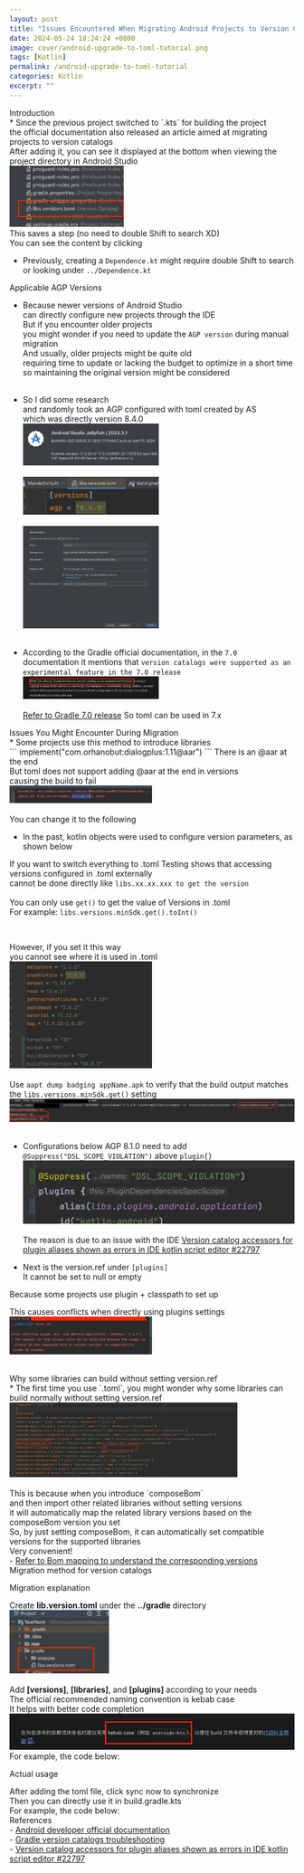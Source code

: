 ```yaml
---
layout: post
title: "Issues Encountered When Migrating Android Projects to Version Catalogs Using .toml"
date: 2024-05-24 18:24:24 +0800
image: cover/android-upgrade-to-toml-tutorial.png
tags: [Kotlin]
permalink: /android-upgrade-to-toml-tutorial
categories: Kotlin
excerpt: ""
---
```


<div class="c-border-content-title-4">Introduction</div>
* Since the previous project switched to `.kts` for building the project<br>
the official documentation also released an article aimed at migrating projects to version catalogs<br>
After adding it, you can see it displayed at the bottom when viewing the project directory in Android Studio<br>
<img src="/images/toml/001.png" width="40%"><br>
This saves a step (no need to double Shift to search XD) <br>
You can see the content by clicking <br>

* Previously, creating a `Dependence.kt` might require double Shift to search<br>
or looking under `../Dependence.kt`<br>

<div class="c-border-content-title-1">Applicable AGP Versions</div>

* Because newer versions of Android Studio<br>
can directly configure new projects through the IDE<br>
But if you encounter older projects<br>
you might wonder if you need to update the `AGP version` during manual migration<br>
And usually, older projects might be quite old<br>
requiring time to update or lacking the budget to optimize in a short time<br>
so maintaining the original version might be considered<br><br>

* So I did some research<br>
and randomly took an AGP configured with toml created by AS<br>
which was directly version 8.4.0<br>
<img src="/images/toml/002.png" width="50%"><br><br>
<img src="/images/toml/003.png" width="50%"><br><br>
<img src="/images/toml/004.png" width="50%"><br><br>

* According to the Gradle official documentation, in the `7.0` documentation
it mentions that `version catalogs were supported as an experimental feature in the 7.0 release`
<img src="/images/toml/005.png" width="50%"><br><br>
<a href="https://docs.gradle.org/7.0/release-notes.html">Refer to Gradle 7.0 release</a>
So toml can be used in 7.x

<div class="c-border-content-title-1">Issues You Might Encounter During Migration</div>
* Some projects use this method to introduce libraries<br>
```
implement("com.orhanobut:dialogplus:1.11@aar")
```
There is an @aar at the end<br>
But toml does not support adding @aar at the end in versions<br>
causing the build to fail<br>
<img src="/images/toml/009.png" width="50%"><br><br>
You can change it to the following<br>
<script src="https://gist.github.com/waitzShigoto/c019662550b3ae9c8ab2a685ee3644a7.js"></script>

* In the past, kotlin objects were used to configure version parameters, as shown below<br>
<script src="https://gist.github.com/waitzShigoto/e529bd12f84310a4c1f05c237850f1ba.js"></script>
If you want to switch everything to .toml
Testing shows that accessing versions configured in .toml externally<br>
cannot be done directly like `libs.xx.xx.xxx to get the version`<br><br>
You can only use `get()` to get the value of Versions in .toml<br>
For example: `libs.versions.minSdk.get().toInt()`<br>
<script src="https://gist.github.com/waitzShigoto/950ea155ac70ee87ce9b2060667027fa.js"></script><br>
However, if you set it this way<br>
you cannot see where it is used in .toml<br>
<img src="/images/toml/013.png" width="50%"><br><br>
Use `aapt dump badging appName.apk` to verify that the build output matches the `libs.versions.minSdk.get()` setting<br>
<img src="/images/toml/010.png" width="100%"><br><br>

* Configurations below AGP 8.1.0 need to add `@Suppress("DSL_SCOPE_VIOLATION")` above `plugin{}`
<img src="/images/toml/012.png" width="100%"><br><br>
The reason is due to an issue with the IDE
<a href="https://github.com/gradle/gradle/issues/22797">Version catalog accessors for plugin aliases shown as errors in IDE kotlin script editor #22797</a>

* Next is the version.ref under `[plugins]`<br>
It cannot be set to null or empty <br>

Because some projects use plugin + classpath to set up
<script src="https://gist.github.com/waitzShigoto/d353a385e8942ba88259c2bbb4e03171.js"></script>
<script src="https://gist.github.com/waitzShigoto/29686a0a02bd225c08ca968011f87503.js"></script>
This causes conflicts when directly using plugins settings<br>
<img src="/images/toml/011.png" width="50%"><br><br>

<div class="c-border-content-title-1">Why some libraries can build without setting version.ref</div>
* The first time you use `.toml`, you might wonder why some libraries can build normally without setting version.ref<br>
<img src="/images/toml/014.png" width="80%"><br><br>
This is because when you introduce `composeBom`<br>
and then import other related libraries without setting versions<br>
it will automatically map the related library versions based on the composeBom version you set<br>
So, by just setting composeBom, it can automatically set compatible versions for the supported libraries<br>
Very convenient!<br>
 - <a href="https://developer.android.com/develop/ui/compose/bom/bom-mapping">Refer to Bom mapping to understand the corresponding versions</a><br>

<div class="c-border-content-title-4">Migration method for version catalogs</div>
<div class = "table_container">
   <p>Migration explanation</p>
  Create <b>lib.version.toml</b> under the <b>../gradle</b> directory<br>
  <img src="/images/toml/006.png" width="35%"><br><br>
  Add <b>[versions]</b>, <b>[libraries]</b>, and <b>[plugins]</b> according to your needs<br>
  The official recommended naming convention is kebab case<br>
  It helps with better code completion<br>
  <img src="/images/toml/008.png" width="100%">
  For example, the code below:
</div>
<script src="https://gist.github.com/waitzShigoto/ca2178bad03c6ee04618a575a7751334.js"></script>

<div class = "table_container">
   <p>Actual usage</p>
  After adding the toml file, click sync now to synchronize<br>
  Then you can directly use it in build.gradle.kts<br>
  For example, the code below:<br>
</div>
<script src="https://gist.github.com/waitzShigoto/5be8ba888fa9e64287f8a33636fa533b.js"></script>
<div class="c-border-content-title-1">References</div>
- <a href="https://developer.android.com/build/migrate-to-catalogs?hl=zh-cn#kts">Android developer official documentation</a><br>
- <a href="https://docs.gradle.org/7.5/userguide/version_catalog_problems.html#unsupported_format_version">Gradle version catalogs troubleshooting</a><br>
- <a href="https://github.com/gradle/gradle/issues/22797">Version catalog accessors for plugin aliases shown as errors in IDE kotlin script editor #22797</a><br>

